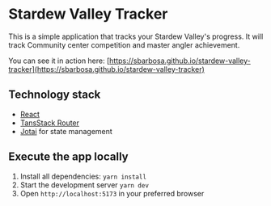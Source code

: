 # Stardew Valley Tracker

This is a simple application that tracks your Stardew Valley's progress. It will track Community center competition and master angler achievement.

You can see it in action here: [https://sbarbosa.github.io/stardew-valley-tracker](https://sbarbosa.github.io/stardew-valley-tracker)

## Technology stack

* [React](https://github.com/facebook/react)
* [TansStack Router](https://tanstack.com/router/latest)
* [Jotai](https://github.com/pmndrs/jotai) for state management

## Execute the app locally

1. Install all dependencies: `yarn install`
2. Start the development server `yarn dev`
3. Open `http://localhost:5173` in your preferred browser
